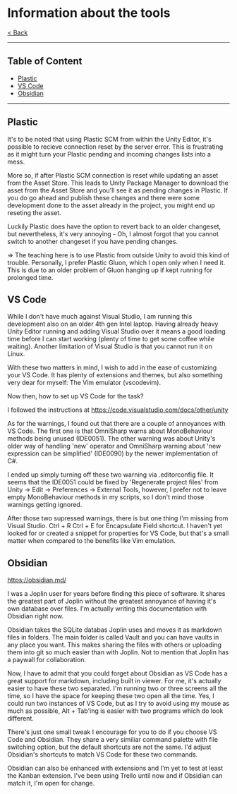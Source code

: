 # Information about the tools

[< Back](../README.md)

---

## Table of Content
- [Plastic](#plastic)
- [VS Code](#vs-code)
- [Obsidian](#plastic)

---

## Plastic

It's to be noted that using Plastic SCM from within the Unity Editor, it's possible to recieve connection reset by the server error. This is frustrating as it might turn your Plastic pending and incoming changes lists into a mess. 

More so, if after Plastic SCM connection is reset while updating an asset from the Asset Store. This leads to Unity Package Manager to download the asset from the Asset Store and you'll see it as pending changes in Plastic. If you do go ahead and publish these changes and there were some development done to the asset already in the project, you might end up reseting the asset.

Luckily Plastic does have the option to revert back to an older changeset, but nevertheless, it's very annoying - Oh, I almost forgot that you cannot switch to another changeset if you have pending changes.

=> The teaching here is to use Plastic from outside Unity to avoid this kind of trouble. Personally, I prefer Plastic Gluon, which I open only when I need it. This is due to an older problem of Gluon hanging up if kept running for prolonged time.

## VS Code

While I don't have much against Visual Studio, I am running this development also on an older 4th gen Intel laptop. Having already heavy Unity Editor running and adding Visual Studio over it means a good loading time before I can start working (plenty of time to get some coffee while waiting). Another limitation of Visual Studio is that you cannot run it on Linux.

With these two matters in mind, I wish to add in the ease of customizing your VS Code. It has plenty of extensions and themes, but also something very dear for myself: The Vim emulator (vscodevim).

Now then, how to set up VS Code for the task?

I followed the instructions at https://code.visualstudio.com/docs/other/unity

As for the warnings, I found out that there are a couple of annoyances with VS Code. The first one is that OmniSharp warns about MonoBehaviour methods being unused (IDE0051). The other warning was about Unity's older way of handling 'new' operator and OmniSharp warning about 'new expression can be simplified' (IDE0090) by the newer implementation of C#.

I ended up simply turning off these two warning via .editorconfig file. It seems that the IDE0051 could be fixed by 'Regenerate project files' from Unity -> Edit -> Preferences -> External Tools, however, I prefer not to leave empty MonoBehaviour methods in my scripts, so I don't mind those warnings getting ignored.

After those two supressed warnings, there is but one thing I'm missing from Visual Studio. Ctrl + R Ctrl + E for Encapsulate Field shortcut. I haven't yet looked for or created a snippet for properties for VS Code, but that's a small matter when compared to the benefits like Vim emulation.

## Obsidian
https://obsidian.md/

I was a Joplin user for years before finding this piece of software. It shares the greatest part of Joplin without the greatest annoyance of having it's own database over files. I'm actually writing this documentation with Obsidian right now. 

Obsidian takes the SQLite databas Joplin uses and moves it as markdown files in folders. The main folder is called Vault and you can have vaults in any place you want. This makes sharing the files with others or uploading them into git so much easier than with Joplin. Not to mention that Joplin has a paywall for collaboration.

Now, I have to admit that you could forget about Obsidian as VS Code has a great support for markdown, including built in viewer. For me, it's actually easier to have these two separated. I'm running two or three screens all the time, so I have the space for keeping these two open all the time. Yes, I could run two instances of VS Code, but as I try to avoid using my mouse as much as possible, Alt + Tab'ing is easier with two programs which do look different.

There's just one small tweak I encourage for you to do if you choose VS Code and Obsidian. They share a very similiar command palette with file switching option, but the default shortcuts are not the same. I'd adjust Obsidian's shortcuts to match VS Code for these two commands.

Obsidian can also be enhanced with extensions and I'm yet to test at least the Kanban extension. I've been using Trello until now and if Obsidian can match it, I'm open for change.